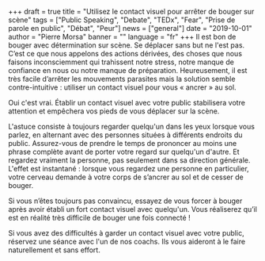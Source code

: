 +++
draft = true
title = "Utilisez le contact visuel pour arrêter de bouger sur scène"
tags = ["Public Speaking", "Debate", "TEDx", "Fear", "Prise de parole en public", "Débat", "Peur"]
news = ["general"]
date = "2019-10-01"
author = "Pierre Morsa"
banner = ""
language = "fr"
+++
Il est bon de bouger avec détermination sur scène. Se déplacer sans but ne l'est pas. C’est ce que nous appelons des actions dérivées, des choses que nous faisons inconsciemment qui trahissent notre stress, notre manque de confiance en nous ou notre manque de préparation. Heureusement, il est très facile d’arrêter les mouvements parasites mais la solution semble contre-intuitive : utiliser un contact visuel pour vous « ancrer » au sol.

Oui c'est vrai. Établir un contact visuel avec votre public stabilisera votre attention et empêchera vos pieds de vous déplacer sur la scène.

L'astuce consiste à toujours regarder quelqu'un dans les yeux lorsque vous parlez, en alternant avec des personnes situées à différents endroits du public. Assurez-vous de prendre le temps de prononcer au moins une phrase complète avant de porter votre regard sur quelqu'un d'autre. Et regardez vraiment la personne, pas seulement dans sa direction générale. L'effet est instantané : lorsque vous regardez une personne en particulier, votre cerveau demande à votre corps de s’ancrer au sol et de cesser de bouger.

Si vous n’êtes toujours pas convaincu, essayez de vous forcer à bouger après avoir établi un fort contact visuel avec quelqu'un. Vous réaliserez qu’il est en réalité très difficile de bouger une fois connecté !

Si vous avez des difficultés à garder un contact visuel avec votre public, réservez une séance avec l'un de nos coachs. Ils vous aideront à le faire naturellement et sans effort.